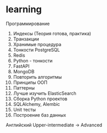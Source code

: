 # learning
Программирование
1. Индексы (Теория готова, практика)
2. Транзакции
3. Хранимые процедура
4. Тонкости PostgreSQL
5. Redis
6. Python - тонкости
7. FastAPI
8. MongoDB
9. Повторить алгоритмы
10. Принципы ООП
11. Паттерны
12. Лучше изучить ElasticSearch
13. Сборка Python проектов
14. SQLAlchemy, Alembic
15. Unit тесты
16. Построение баз данных


Английский
Upper-intermediate -> Advanced
